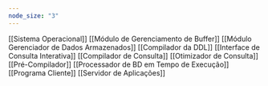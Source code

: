 ```yaml
---
node_size: "3"
---
```

[[Sistema Operacional]]
[[Módulo de Gerenciamento de Buffer]]
[[Módulo Gerenciador de Dados Armazenados]]
[[Compilador da DDL]]
[[Interface de Consulta Interativa]]
[[Compilador de Consulta]]
[[Otimizador de Consulta]]
[[Pré-Compilador]]
[[Processador de BD em Tempo de Execução]]
[[Programa Cliente]]
[[Servidor de Aplicações]]